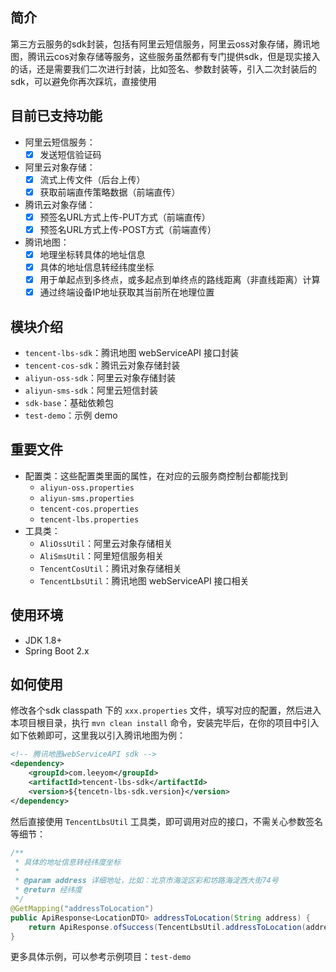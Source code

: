 




## 简介

第三方云服务的sdk封装，包括有阿里云短信服务，阿里云oss对象存储，腾讯地图，腾讯云cos对象存储等服务，这些服务虽然都有专门提供sdk，但是现实接入的话，还是需要我们二次进行封装，比如签名、参数封装等，引入二次封装后的sdk，可以避免你再次踩坑，直接使用

## 目前已支持功能

- 阿里云短信服务：
    - [x] 发送短信验证码
- 阿里云对象存储：
    - [x] 流式上传文件（后台上传）
    - [x] 获取前端直传策略数据（前端直传）
- 腾讯云对象存储：
    - [x] 预签名URL方式上传-PUT方式（前端直传）
    - [x] 预签名URL方式上传-POST方式（前端直传）
- 腾讯地图：
    - [x] 地理坐标转具体的地址信息
    - [x] 具体的地址信息转经纬度坐标
    - [x] 用于单起点到多终点，或多起点到单终点的路线距离（非直线距离）计算
    - [x] 通过终端设备IP地址获取其当前所在地理位置
    
## 模块介绍

- `tencent-lbs-sdk`：腾讯地图 webServiceAPI 接口封装
- `tencent-cos-sdk`：腾讯云对象存储封装
- `aliyun-oss-sdk`：阿里云对象存储封装
- `aliyun-sms-sdk`：阿里云短信封装
- `sdk-base`：基础依赖包
- `test-demo`：示例 demo

## 重要文件

- 配置类：这些配置类里面的属性，在对应的云服务商控制台都能找到
    - `aliyun-oss.properties`
    - `aliyun-sms.properties`
    - `tencent-cos.properties`
    - `tencent-lbs.properties`
- 工具类：
    - `AliOssUtil`：阿里云对象存储相关
    - `AliSmsUtil`：阿里短信服务相关
    - `TencentCosUtil`：腾讯对象存储相关
    - `TencentLbsUtil`：腾讯地图 webServiceAPI 接口相关

## 使用环境

- JDK 1.8+
- Spring Boot 2.x
    
## 如何使用

修改各个sdk classpath 下的 `xxx.properties` 文件，填写对应的配置，然后进入本项目根目录，执行 `mvn clean install` 命令，安装完毕后，在你的项目中引入如下依赖即可，这里我以引入腾讯地图为例：

```xml
<!-- 腾讯地图webServiceAPI sdk -->
<dependency>
    <groupId>com.leeyom</groupId>
    <artifactId>tencent-lbs-sdk</artifactId>
    <version>${tencetn-lbs-sdk.version}</version>
</dependency>
```

然后直接使用 `TencentLbsUtil` 工具类，即可调用对应的接口，不需关心参数签名等细节：

```java
/**
 * 具体的地址信息转经纬度坐标
 *
 * @param address 详细地址，比如：北京市海淀区彩和坊路海淀西大街74号
 * @return 经纬度
 */
@GetMapping("addressToLocation")
public ApiResponse<LocationDTO> addressToLocation(String address) {
    return ApiResponse.ofSuccess(TencentLbsUtil.addressToLocation(address));
}
```
更多具体示例，可以参考示例项目：`test-demo`